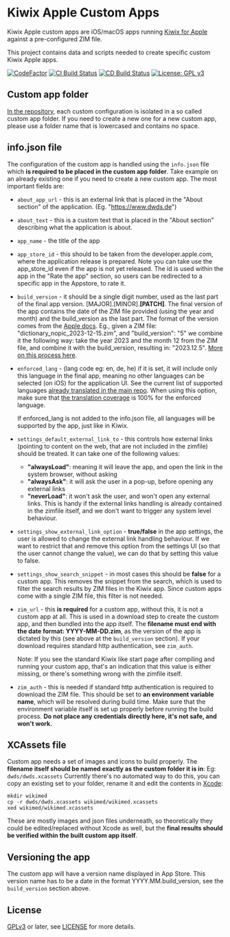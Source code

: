 # Kiwix Apple Custom Apps

Kiwix Apple custom apps are iOS/macOS apps running [Kiwix for
Apple](https://github.com/kiwix/apple) against a
pre-configured ZIM file.

This project contains data and scripts needed to create specific
 custom Kiwix Apple apps.

[![CodeFactor](https://www.codefactor.io/repository/github/kiwix/kiwix-apple-custom/badge)](https://www.codefactor.io/repository/github/kiwix/kiwix-apple-custom)
[![CI Build Status](https://github.com/kiwix/kiwix-apple-custom/actions/workflows/ci.yml/badge.svg?branch=main)](https://github.com/kiwix/apple/actions/workflows/ci.yml?query=branch%3Amain)
[![CD Build Status](https://github.com/kiwix/kiwix-apple-custom/actions/workflows/cd.yml/badge.svg?branch=main)](https://github.com/kiwix/kiwix-apple-custom/actions/workflows/cd?query=branch%3Amain)
[![License: GPL v3](https://img.shields.io/badge/License-GPLv3-blue.svg)](https://www.gnu.org/licenses/gpl-3.0)

## Custom app folder

[In the repository](https://github.com/kiwix/kiwix-apple-custom),
each custom configuration is isolated in a so called custom app
folder. If you need to create a new one for a new custom app, please use a folder name
that is lowercased and contains no space.

## info.json file

The configuration of the custom app is handled using the `info.json`
file which **is required to be placed in the custom app folder**. Take example on an already
existing one if you need to create a new custom app. The most
important fields are:
- `about_app_url` - this is an external link that is placed in the "About section" of the application. (Eg. "https://www.dwds.de")
- `about_text` - this is a custom text that is placed in the "About section" describing what the application is about.
- `app_name` - the title of the app
- `app_store_id` - this should to be taken from the developer.apple.com, where the application release is prepared. Note you can take use the app_store_id even if the app is not yet released. The id is used within the app in the "Rate the app" section, so users can be redirected to a specific app in the Appstore, to rate it.
- `build_version` - it should be a single digit number, used as the last part of the final app version.
[MAJOR].[MINOR].**[PATCH]**. The final version of the app contains the date of the ZIM file provided (using the year and month) and the build_version as the last part. The format of the version comes from the [Apple docs](https://developer.apple.com/documentation/bundleresources/information_property_list/cfbundleshortversionstring). Eg., given a ZIM file: "dictionary_nopic_2023-12-15.zim", and "build_version": "5" we combine it the following way: take the year 2023 and the month 12 from the ZIM file, and combine it with the build_version, resulting in: "2023.12.5". [More on this process here](https://github.com/kiwix/apple/issues/559).
- `enforced_lang` - (lang code eg: en, de, he) if it is set, it will include only this language in the final app, meaning no other languages can be selected (on iOS) for the application UI. See the current list of supported languages [already translated in the main repo](https://github.com/kiwix/apple/tree/main/Support). When using this option, make sure that [the translation coverage](https://translatewiki.net/wiki/Special:MessageGroupStats/kiwix-apple?group=kiwix-apple&messages=&suppressempty=1&x=D) is 100% for the enforced language.
 
    If enforced_lang is not added to the info.json file, all languages will be supported by the app, just like in Kiwix.

- `settings_default_external_link_to` - this controls how external links (pointing to content on the web, that are not included in the zimfile) should be treated. It can take one of the following values: 
    - **"alwaysLoad"**: meaning it will leave the app, and open the link in the system browser, without asking
    - **"alwaysAsk"**: it will ask the user in a pop-up, before opening any external links
    - **"neverLoad"**: it won't ask the user, and won't open any external links. This is handy  if the external links handling is already contained in the zimfile itself, and we don't want to trigger any system level behaviour.
- `settings_show_external_link_option` - **true/false** in the app settings, the user is allowed to change the external link handling behaviour. If we want to restrict that and remove this option from the settings UI (so that the user cannot change the value), we can do that  by setting this value to false.
- `settings_show_search_snippet` - in most cases this should be **false** for a custom app. This removes the snippet from the search, which is used to filter the search results by ZIM files in the Kiwix app. Since custom apps come with a single ZIM file, this filter is not needed.
- `zim_url` - this **is required** for a custom app, without this, it is not a custom app at all. This is used in a download step to create the custom app, and then bundled into the app itself. The **filename must end with the date format: YYYY-MM-DD.zim**, as the version of the app is dictated by this (see above at the `build_version` section).
If your download requires standard http authentication, see `zim_auth`.

    Note: If you see the standard Kiwix like start page after compiling and running your custom app, that's an indication that this value is either missing, or there's something wrong with the zimfile itself.

- `zim_auth` - this is needed if standard http authentication is required to download the ZIM file. This should be set to **an environment variable name**, which will be resolved during build time. Make sure that the environment variable itself is set up properly before running the build process. **Do not place any credentials directly here, it's not safe, and won't work.**

## XCAssets file

Custom app needs a set of images and icons to build properly.
The **filename itself should be named exactly as the custom folder it is in**: Eg: `dwds/dwds.xcassets`
Currently there's no automated way to do this, you can copy an existing set to your folder, rename it and edit the contents in [Xcode](https://developer.apple.com/xcode/):
```
mkdir wikimed
cp -r dwds/dwds.xcassets wikimed/wikimed.xcassets
xed wikimed/wikimed.xcassets
```

These are mostly images and json files underneath, so theoretically they could be edited/replaced without Xcode as well, but the **final results should be verified within the built custom app itself**.

## Versioning the app

The custom app will have a version name displayed in App Store. This version name has to be a date in the format YYYY.MM.build_version, see the `build_version` section above.

License
-------

[GPLv3](https://www.gnu.org/licenses/gpl-3.0) or later, see
[LICENSE](LICENSE) for more details.